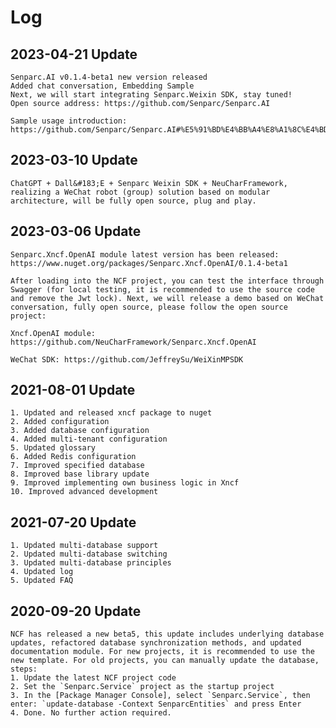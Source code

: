 # Log

## 2023-04-21 Update

```
Senparc.AI v0.1.4-beta1 new version released
Added chat conversation, Embedding Sample
Next, we will start integrating Senparc.Weixin SDK, stay tuned!
Open source address: https://github.com/Senparc/Senparc.AI

Sample usage introduction:
https://github.com/Senparc/Senparc.AI#%E5%91%BD%E4%BB%A4%E8%A1%8C%E4%BD%BF%E7%94%A8%E8%AF%B4%E6%98%8E
```

## 2023-03-10 Update

```
ChatGPT + Dall&#183;E + Senparc Weixin SDK + NeuCharFramework, realizing a WeChat robot (group) solution based on modular architecture, will be fully open source, plug and play.
```

## 2023-03-06 Update

```
Senparc.Xncf.OpenAI module latest version has been released: https://www.nuget.org/packages/Senparc.Xncf.OpenAI/0.1.4-beta1

After loading into the NCF project, you can test the interface through Swagger (for local testing, it is recommended to use the source code and remove the Jwt lock). Next, we will release a demo based on WeChat conversation, fully open source, please follow the open source project:

Xncf.OpenAI module: https://github.com/NeuCharFramework/Senparc.Xncf.OpenAI

WeChat SDK: https://github.com/JeffreySu/WeiXinMPSDK
```

## 2021-08-01 Update

    1. Updated and released xncf package to nuget
    2. Added configuration
    3. Added database configuration
    4. Added multi-tenant configuration
    5. Updated glossary
    6. Added Redis configuration
    7. Improved specified database
    8. Improved base library update
    9. Improved implementing own business logic in Xncf
    10. Improved advanced development

## 2021-07-20 Update

    1. Updated multi-database support
    2. Updated multi-database switching
    3. Updated multi-database principles
    4. Updated log
    5. Updated FAQ

## 2020-09-20 Update

    NCF has released a new beta5, this update includes underlying database updates, refactored database synchronization methods, and updated documentation module. For new projects, it is recommended to use the new template. For old projects, you can manually update the database, steps:
    1. Update the latest NCF project code
    2. Set the `Senparc.Service` project as the startup project
    3. In the [Package Manager Console], select `Senparc.Service`, then enter: `update-database -Context SenparcEntities` and press Enter
    4. Done. No further action required.
